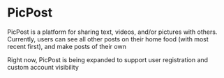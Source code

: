 # PicPost

PicPost is a platform for sharing text, videos, and/or pictures with others. Currently, users can see all other posts on their home food (with most recent first), and make posts of their own

Right now, PicPost is being expanded to support user registration and custom account visibility

